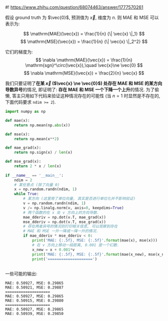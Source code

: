 #! https://www.zhihu.com/question/68074463/answer/1777570261


[comment]: <> (Answer URL: https://www.zhihu.com/question/68074463/answer/1777570261)
[comment]: <> "Question Title: 请问MAE和MSE的关系，会出现反相关的现象吗，也就是一个下降，一个上升？"
[comment]: <> (Author Name: 采石工)

假设 ground truth 为 $\vec{0}$, 预测值为 $\vec{x}$, 维度为 $n$. 则 MAE 和 MSE 可以表示为:

$$ \mathrm{MAE}(\vec{x}) = \frac{1}{n} {\| \vec{x} \|_1}  $$
$$ \mathrm{MSE}(\vec{x}) = \frac{1}{n} {\| \vec{x} \|_2^2} $$

它们的梯度为:
$$ \nabla \mathrm{MAE}(\vec{x}) = \frac{1}{n} \mathrm{sgn}^\circ(\vec{x}),\quad \vec{x}\ne \vec{0} $$
$$ \nabla \mathrm{MSE}(\vec{x}) = \frac{2}{n} \vec{x}  $$

我们只要证明了**在某 $\vec{x}$ ($\vec{x} \ne \vec{0}$) 处存在 MAE 和 MSE 的某方向导数异号**的情况, 即证明了: **存在 MAE 和 MSE 一个下降一个上升**的情况. 为了偷懒, 答主只用如下代码来验证这种情况存在的可能性 (当 $n = 1$ 时显然是不存在的, 下面代码要求 `ndim >= 2`).

```python
import numpy as np

def mae(x):
    return np.mean(np.abs(x))

def mse(x):
    return np.mean(x**2)

def mae_grad(x):
    return np.sign(x) / len(x)

def mse_grad(x):
    return 2 * x / len(x)
    
if __name__ == '__main__':
    ndim = 2
    # 某任意点 (除了向量 0)
    x = np.random.randn(ndim, 1)
    while True:
        # 某方向 (这里用了单位向量, 其实是否进行单位化并不影响验证)
        v = np.random.randn(ndim, 1)
        v /= np.linalg.norm(v, axis=0, keepdims=True)
        # 两个函数的在 x 处 v 方向上的方向导数.
        mae_dderiv = np.dot(v.T, mae_grad(x))
        mse_dderiv = np.dot(v.T, mse_grad(x))
        # 存在两者异号的情况则打印相关信息, 可以观察到存在 
        # MAE 和 MSE 一升一降或一降一升的情况. 
        if mae_dderiv * mse_dderiv < 0:
            print('MAE: {:.5f}, MSE: {:.5f}'.format(mae(x), mse(x)))
            # 在 v 方向上移动一段距离, 0.001 是一个幻数.
            x_new = x + 0.001*v
            print('MAE: {:.5f}, MSE: {:.5f}'.format(mae(x_new), mse(x_new)))
            print('====================')
            
```
一些可能的输出:
```
MAE: 0.50927, MSE: 0.29865
MAE: 0.50921, MSE: 0.29887
====================
MAE: 0.50927, MSE: 0.29865
MAE: 0.50915, MSE: 0.29880
====================
MAE: 0.50927, MSE: 0.29865
MAE: 0.50939, MSE: 0.29850
```
